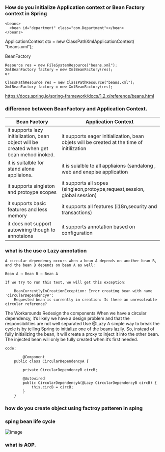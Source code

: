 ### How do you initialize Application context or Bean Factory context in Spring

    <beans>   
      <bean id="department" class="com.Department"></bean>   
    </beans>  

   ApplicationContext ctx = new ClassPathXmlApplicationContext( "beans.xml");
   
   BeanFactory
   
    Resource res = new FileSystemResource("beans.xml");
    XmlBeanFactory factory = new XmlBeanFactory(res);
    or

    ClassPathResource res = new ClassPathResource("beans.xml");
    XmlBeanFactory factory = new XmlBeanFactory(res);
   
   https://docs.spring.io/spring-framework/docs/1.2.x/reference/beans.html
   
### difference between BeanFactory and Application Context.

|Bean Factory|Application Context|
|------------|-------------------|
|it supports lazy initialization, bean object will be created when get bean mehod inoked.|it supports eager initialization, bean objets will be created at the time of initilization |
|it is suitalble for stand alone appliaions.|it is suialble to all appliaions (sandalong , web and enepise application|
|it supports singleton and protoype scopes|it supports all sopes (singleon,protoype,request,session, global session)|
|it supports basic features and less memory|it supports all features (i18n,security and transactions)|
|it does not support autowiring though to annotaions|it supports annotation based on configuration|


### what is the use o Lazy annotation
    A circular dependency occurs when a bean A depends on another bean B, and the bean B depends on bean A as well:

    Bean A → Bean B → Bean A
    
    If we try to run this test, we will get this exception:
    
        BeanCurrentlyInCreationException: Error creating bean with name 'circularDependencyA':
        Requested bean is currently in creation: Is there an unresolvable circular reference?
        
   The Workarounds
     Redesign the components
        When we have a circular dependency, it’s likely we have a design problem and that the responsibilities are not well separated
     Use @Lazy
     A simple way to break the cycle is by telling Spring to initialize one of the beans lazily. So, instead of fully initializing the bean, 
     it will create a proxy to inject it into the other bean. The injected bean will only be fully created when it’s first needed.
     
    code:
    
            @Component
        public class CircularDependencyA {

            private CircularDependencyB circB;

            @Autowired
            public CircularDependencyA(@Lazy CircularDependencyB circB) {
                this.circB = circB;
            }
        }

### how do you create object using factroy patteren in sping


### sping bean life cycle

  ![image](https://user-images.githubusercontent.com/20619643/192209460-31018af7-81ab-4085-91e9-247501487912.png)


### what is AOP.

